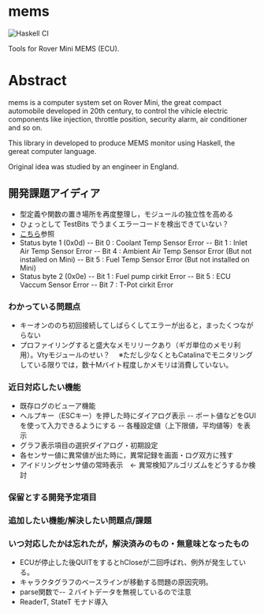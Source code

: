 # mems

![Haskell CI](https://github.com/kuono/mems/workflows/Haskell%20CI/badge.svg)

Tools for Rover Mini MEMS (ECU). 

# Abstract

mems is a computer system set on Rover Mini, the great compact automobile developed in 20th century, to control the vihicle electric components like injection, throttle position, security alarm, air conditioner and so on.

This library in developed to produce MEMS monitor using Haskell, the gereat computer language.

Original idea was studied by an engineer in England.
 
## 開発課題アイディア

- 型定義や関数の置き場所を再度整理し，モジュールの独立性を高める
- ひょっとして TestBits でうまくエラーコードを検出できていない？
- [こちら](https://minkara.carview.co.jp/userid/2834887/car/2442400/4981106/6/note.aspx#title)参照
- Status byte 1 (0x0d)
-- Bit 0 : Coolant Temp Sensor Error
-- Bit 1 : Inlet Air Temp Sensor Error
-- Bit 4 : Ambient Air Temp Sensor Error (But not installed on Mini)
-- Bit 5 : Fuel Temp Sensor Error (But not installed on Mini)
- Status byte 2 (0x0e)
-- Bit 1 : Fuel pump cirkit Error
-- Bit 5 : ECU Vaccum Sensor Error
-- Bit 7 : T-Pot cirkit Error

### わかっている問題点

- キーオンののち初回接続してしばらくしてエラーが出ると，まったくつながらない
- プロファイリングすると盛大なメモリリークあり（ギガ単位のメモリ利用）。Vtyモジュールのせい？
　※ただし少なくともCatalinaでモニタリングしている限りでは，数十Mバイト程度しかメモリは消費していない。

### 近日対応したい機能

- 既存ログのビューア機能
- ヘルプキー（ESCキー）を押した時にダイアログ表示
-- ポート値などをGUIを使って入力できるようにする
-- 各種設定値（上下限値，平均値等）を表示
- グラフ表示項目の選択ダイアログ・初期設定
- 各センサー値に異常値が出た時に，異常記録を画面・ログ双方に残す
- アイドリングセンサ値の常時表示　← 異常検知アルゴリズムをどうするか検討

### 保留とする開発予定項目

### 追加したい機能/解決したい問題点/課題

### いつ対応したかは忘れたが，解決済みのもの・無意味となったもの

- ECUが停止した後QUITをするとhCloseが二回呼ばれ、例外が発生している。
- キャラクタグラフのベースラインが移動する問題の原因究明。
- parse関数で-- ２バイトデータを無視しているので注意
- ReaderT, StateT モナド導入
